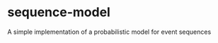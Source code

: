 sequence-model
==============

A simple implementation of a probabilistic model for event sequences
